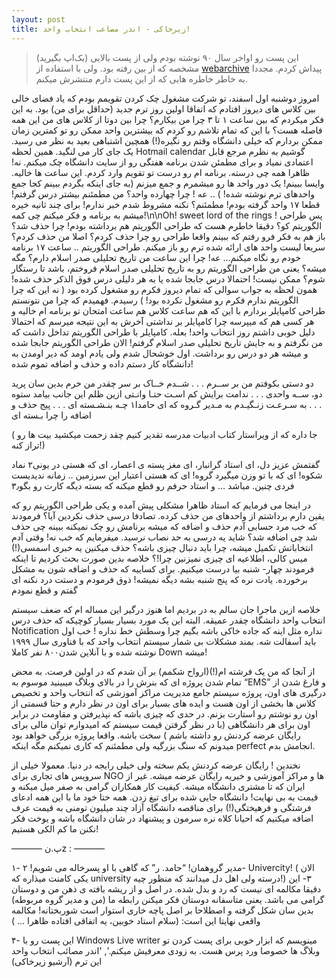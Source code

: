 ```yaml
---
layout: post
title: زیرخاکی - اندر مصاعب انتخاب واحد!
---
```

> این پست رو اواخر سال ۹۰ نوشته بودم ولی از پست بالایی‌ (بک‌اپ بگیرید) مشخصه که از بین رفته بود. ولی با استفاده از [webarchive](https://web.archive.org/web/20120320035429/http://niima.net/) پیداش کردم. مجددا به خاطر خاطره هایی که از این پست دارم منتشرش میکنم.

امروز دوشنبه اول اسفند، تو شرکت مشغول چک کردن تقویمم بودم که یاد فضای خالی بین کلاس های دیروز افتادم که اتفاقا اولین روز ترم جدید (حداقل برای من) بود. به این فکر میکردم که بین ساعت ۱ تا ۳ چرا من بیکارم؟ چرا بین دوتا از کلاس های من این همه فاصله هست؟ با این که تمام تلاشم رو کردم که بیشترین واحد ممکن رو تو کمترین زمان ممکن بردارم که خیلی دانشگاه وقتم رو نگیره(!) همچین اشتباهی بعید به نظر می رسید. یک جای کار می لنگید. همین لحظه Hotmail calendar گوشیم به نظرم مرجع قابل اعتمادی نمیاد و برای مطمئن شدن برنامه هفتگی رو از سایت دانشگاه چک میکنم. نه! ظاهرا همه چی درسته. برنامه ام رو درست تو تقویم وارد کردم. این ساعت ها خالیه. وایسا ببینم! یک دور واحد ها رو میشمرم و جمع میزنم (به جای اینکه بگردم ببینم کجا جمع واحدهای ترم نوشته شده! ) .. عه ! چرا چهارده واحد؟ من مطمئنم بیشتر درس گرفتم! قطعا ۱۷ واحد گرفته بودم! مطمئنم؟ نکنه مشروط شدم خبر ندارم! برای چند ثانیه خیره میشم به برنامه و فکر میکنم چی کمه!\n\nOh! sweet lord of the rings ! پس طراحی الگوریتم کو؟ دقیقا خاطرم هست که طراحی الگوریتم هم برداشته بودم! چرا حذف شد؟ باز هم به فکر فرو رفتم که ببینم واقعا طراحی رو چرا حذف کردم؟ اصلا من حذف کردم؟ سریعا لیست واحد های ارائه شده ترم رو باز میکنم. طراحی الگوریتم .. ساعت ۱۷ برنامه خودم رو نگاه میکنم… عه! چرا این ساعت من تاریخ تحلیلی صدر اسلام دارم؟ مگه میشه؟ یعنی من طراحی الگوریتم رو به تاریخ تحلیلی صدر اسلام فروختم، باشد تا رستگار شوم؟ ممکن نیست! احتمالا درس جابجا شده یا به هر دلیلی درس فوق الذکر حذف شده! همون لحظه به جواب سوالی که تمام دیروز فکرم رو مشغول کرده بود ( نه این که چرا الگوریتم ندارم فکرم رو مشغول نکرده بود! ) رسیدم. فهمیدم که چرا من نتونستم طراحی کامپایلر بردارم با این که هم ساعت کلاس هم ساعت امتحان تو برنامه ام خالیه و هر کسی هم که میپرسه چرا کامپایلر بر نداشتی آخرش به این نتیجه میرسم که احتمالا دلیل خوبی داشتم روز انتخاب واحد! بعله. کامپایلر با طراحی الگوریتم تداخل داشت که من نگرفتم و به جایش تاریخ تحلیلی صدر اسلام گرفتم! الان طراحی الگوریتم جابجا شده و میشه هر دو درس رو برداشت. اول خوشحال شدم ولی یادم اومد که دیر اومدن به دانشگاه کار دستم داده و حذف و اضافه تموم شده!

دو دستی بکوفتم من بر ســرم . . . شــدم خــاک بر سر چقدر من خرم
بدین سان پرید دو، ســه واحدی . . . ندامت برایش کم اسـت حتـا وانـتی
ازین ظلم این جانب بیامد ستوه . . . به سـرعـت زنـگیـدم به مـدیر گـروه
که ای حامدا۱ چـه بنـشـسته ای . . . پیج حذف و اضافه را چرا بـسته ای

( جا داره که از ویراستار کتاب ادبیات مدرسه تقدیر کنیم چقد زحمت میکشید بیت ها رو تراز کنه!)

گفتمش عزیز دل، ای استاد گرانبار، ای مغز پسته ی اعصار، ای که هستی در یونی۲ نماد شکوه! ای که با تو وزن میگیرد گروه! ای که هستی اعتبار این سرزمین .. زمانه ندیدیست فردی چنین. مباشد … و استاد حرفم رو قطع میکنه که بسته دیگه کارت رو بگو۳٫

در اینجا می فرمایم که استاد ظاهرا مشکلی پیش آمده و یکی طراحی الگوریتم رو که یقین دارم برداشتم از واحدهای من حذف کرده. تصادفا درسی حذف نکردین آیا؟ فرمودند که خب مرد حسابی آدم حذف و اضافه که میشه برنامش رو چک نمیکنه ببینه چی حذف شد چی اضافه شد؟ شاید یه درسی به حد نصاب نرسید. میفرمایم که خب نه! وقتی آدم انتخاباتش تکمیل میشه، چرا باید دنبال چیزی باشه؟ حذف میکنین یه خبری اسمسی(!) میس کالی، اطلاعیه ای چیزی نمیزنین چرا!؟ خلاصه بدین صورت بحث کردیم تا اینکه فرمودند چهار- شنبه بیا درست میکنیم. برای کساییه که حذف و اضافه شون به مشکل برخورده. یادت نره که پنج شنبه بشه دیگه نمیشه! ذوق فرمودم و دستت درد نکنه ای گفتم و قطع نمودم

خلاصه ازین ماجرا جان سالم به در بردیم اما هنوز درگیر این مساله ام که ضعف سیستم انتخاب واحد دانشگاه چقدر عمیقه. البته این یک مورد بسیار بسیار کوچیکه که حذف درس Notification نداره مثل اینه که جاده خاکی باشه بگیم چرا وسطش خط نداره ! خب اول باید آسفالت شه. بمند مشکلات بی شمار سیستم انتخاب واحد که با فناوری سال ۱۹۹۹ نوشته شده و با آنلاین شدن۸۰۰ نفر کاملا Down میشه!

از آنجا که من یک فرشته ام(!)(ارواح شکمم) بر آن شدم که در اولین فرصت. به محض تمام شدن پروژه ای که بنرش را در بالای وبلاگ میبینید موسوم به “EMS” و فارغ شدن از درگیری های اون، پروژه سیستم جامع مدیریت مراکز آموزشی که انتخاب واحد و تخصیص کلاس ها بخشی از اون هست و ایده های بسیار برای اون در نظر دارم و حتا قسمتی از اون رو نوشتم رو استارت بزنم. در حدی که چیزی باشه که نپذیرفتن و مقاومت در برابر اون برای هر دانشگاهی (با در نظر گرفتن قیمت سیستم که امیدوارم توان مالی برای رایگان عرضه کردنش رو داشته باشم ) سخت باشه. واقعا پروژه بزرگی خواهد بود میدونم که سنگ بزرگیه ولی مطمئنم که کاری نمیکنم مگه اینکه perfect انجامش بدم.

نخندین ! رایگان عرضه کردنش یکم سخته ولی خیلی رایجه در دنیا. معمولا خیلی از سرویس های تجاری برای NGO ها و مراکز آموزشی و خیریه رایگان عرضه میشه. غیر از ایران که تا مشتری دانشگاه میشه. کیفیت کار همکاران گرامی به صفر میل میکنه و قیمت به بی نهایت! دانشگاه جایی شده برای تیغ زدن. همه حتا خود ما با این همه ادعای فرشتگی و فرهیختگی(!) برای مناقصه دانشگاه آزاد چند میلیون تومنی به قیمت عرف اضافه میکنیم که احیانا کلاه نره سرمون و پیشنهاد در شان دانشگاه باشه و یوخت فکر نکنن ما کم الکی هستیم!

———– پ.نz : ———–

۱- مدیر گروهمان! “حامد. ر” که گاهی با او پسرخاله می شویم!
۲- Univercity! ( الان یکی کامنت میذاره که university درسته ولی اهل دل میدانند که منظور چیه!)
۳- این دقیقا مکالمه ای نیست که رد و بدل شده. در اصل و از ریشه بافته ی ذهن من و دوستان گرامی می باشد. یعنی متاسفانه دوستان فکر میکنن رابطه ما (من و مدیر گروه مربوطه) بدین سان شکل گرفته و اصطلاحا بر اصل پاچه خاری استوار است شوربختانه! مکالمه واقعی نهایتا این است: (سلام استاد خوبین، یه اتفاقی افتاده ظاهرا … )

۴- این پست رو با Windows Live writer مینویسم که ابزار خوبی برای پست کردن تو وبلاگ ها خصوصا ورد پرس هست. به زودی معرفیش میکنم.', 'اندر مصائب انتخاب واحد این ترم (آرشیو زیرخاکی)